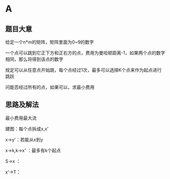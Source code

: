 A
=

题目大意
--------

给定一个n*m的矩阵，矩阵里面为0~9的数字

一个点可以跳到它正下方和正右方的点，费用为曼哈顿距离-1，如果两个点的数字相同，那么将得到该点的数字

规定可以从任意点开始跳，每个点经过1次，最多可以选择K个点来作为起点进行跳跃

问能否经过所有的点，如果可以，求最小费用

思路及解法
----------

最小费用最大流

建图：每个点拆成x,x'

x->y'：若能从x到y

x->k,k->x' ：最多有k个起点

S->x ：

x'->T：



